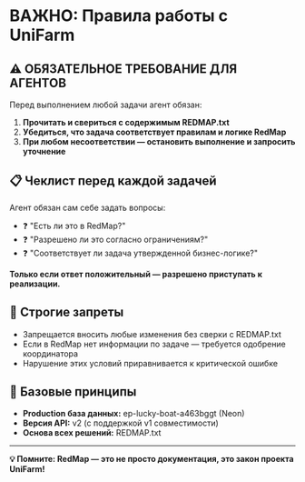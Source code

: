 # ВАЖНО: Правила работы с UniFarm

## ⚠️ ОБЯЗАТЕЛЬНОЕ ТРЕБОВАНИЕ ДЛЯ АГЕНТОВ

Перед выполнением любой задачи агент обязан:

1. **Прочитать и свериться с содержимым REDMAP.txt**
2. **Убедиться, что задача соответствует правилам и логике RedMap**
3. **При любом несоответствии — остановить выполнение и запросить уточнение**

## 📋 Чеклист перед каждой задачей

Агент обязан сам себе задать вопросы:
- ❓ "Есть ли это в RedMap?"
- ❓ "Разрешено ли это согласно ограничениям?"
- ❓ "Соответствует ли задача утвержденной бизнес-логике?"

**Только если ответ положительный — разрешено приступать к реализации.**

## 🚫 Строгие запреты

- Запрещается вносить любые изменения без сверки с REDMAP.txt
- Если в RedMap нет информации по задаче — требуется одобрение координатора
- Нарушение этих условий приравнивается к критической ошибке

## 📍 Базовые принципы

- **Production база данных:** ep-lucky-boat-a463bggt (Neon)
- **Версия API:** v2 (с поддержкой v1 совместимости)
- **Основа всех решений:** REDMAP.txt

---

**💡 Помните: RedMap — это не просто документация, это закон проекта UniFarm!**